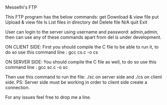 Messelhi's FTP

This FTP program has the below commands:
get          Download & view file
put		       Upload & view file
ls		       List files in directory
del		       Delete file N/A
quit		     Exit

User can login to the server using username and password: admin,admin, then can use any of these commands apart from del is under development.

ON CLIENT SIDE:
First you should compile the C file to be able to run it, to do so use this command line : gcc cs.c -o cs

ON SERVER SIDE:
You should compile the C file as well, to do so use this command line : gcc sc.c -o sc

Then use this command to run the file:  ./sc on server side and ./cs on client side.
PS: Server side must be working in order to client side create a connection.


For any issues feel free to drop me a line.
